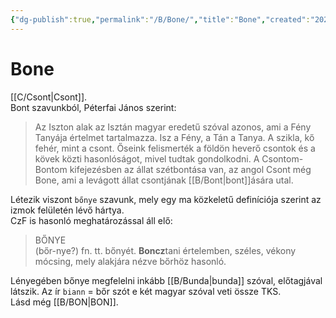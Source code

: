 ```yaml
---
{"dg-publish":true,"permalink":"/B/Bone/","title":"Bone","created":"2023-11-21T02:03","updated":"2024-02-02T01:30"}
---
```



# Bone

[[C/Csont\|Csont]].  
Bont szavunkból, Péterfai János szerint:  
> Az Iszton alak az Isztán magyar eredetű szóval azonos, ami a Fény Tanyája értelmet tartalmazza. Isz a Fény, a Tán a Tanya. A szikla, kő fehér, mint a csont. Őseink felismerték a földön heverő csontok és a kövek közti hasonlóságot, mivel tudtak gondolkodni. A Csontom-Bontom kifejezésben az állat szétbontása van, az angol Csont még Bone, ami a levágott állat csontjának [[B/Bont\|bont]]ására utal.  

Létezik viszont `bőnye` szavunk, mely egy ma közkeletű definíciója szerint az izmok felületén lévő hártya.  
CzF is hasonló meghatározással áll elő:  
> BŐNYE  
>  (bőr-nye?) fn. tt. bőnyét. **Boncz**tani értelemben, széles, vékony mócsing, mely alakjára nézve bőrhöz hasonló.  

Lényegében bőnye megfelelni inkább [[B/Bunda\|bunda]] szóval, előtagjával látszik. Az ír `biann` = bőr szót e két magyar szóval veti össze TKS.  
Lásd még [[B/BON\|BON]].  